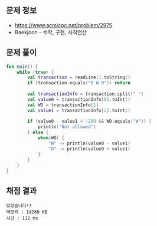 ## 문제 정보
 * https://www.acmicpc.net/problem/2975
 * Baekjoon - 수학, 구현, 사칙연산

## 문제 풀이
```kotlin
fun main() {
    while (true) {
        val transaction = readLine().toString()
        if (transaction.equals("0 W 0")) return
        
        val transactionInfo = transaction.split(" ")
        val value0 = transactionInfo[0].toInt()
        val WD = transactionInfo[1]
        val value1 = transactionInfo[2].toInt()
        
        if (value0 - value1 < -200 && WD.equals("W")) {
            println("Not allowed")
        } else {
            when(WD) {
                "W" -> println(value0 - value1)
                "D" -> println(value0 + value1)
            }
        }
    }
}
```

## 채점 결과
```
맞았습니다!!
메모리 : 14260 KB
시간 : 112 ms
```
